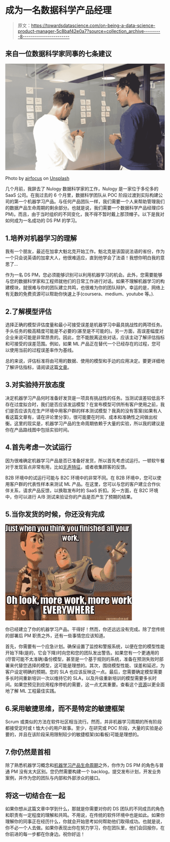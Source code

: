 # 成为一名数据科学产品经理

> 原文：<https://towardsdatascience.com/on-being-a-data-science-product-manager-5c8baf42e0a7?source=collection_archive---------8----------------------->

## 来自一位数据科学家同事的七条建议

![](img/dcb835ee1e8c9c9e30539587b89c5c15.png)

Photo by [airfocus](https://unsplash.com/@airfocus?utm_source=medium&utm_medium=referral) on [Unsplash](https://unsplash.com?utm_source=medium&utm_medium=referral)

几个月前，我辞去了 Nulogy 数据科学家的工作，Nulogy 是一家位于多伦多的 SaaS 公司。在我过去的 6 个月里，数据科学团队从 POC 阶段过渡到实际构建公司的第一个机器学习产品。与任何产品团队一样，我们需要一个人来帮助管理我们的数据产品生命周期的剩余部分。也就是说，我们需要一个数据科学产品经理(DS PM)。而且，由于当时组织的不同变化，我不得不暂时戴上那顶帽子。以下是我对如何成为一名成功的 DS PM 的学习。

## 1.培养对机器学习的理解

我有一个朋友，最近在加拿大魁北克开始工作。魁北克是该国说法语的省份，作为一个只会说英语的加拿大人，他很难适应，直到他学会了法语！我想你明白我的意思了…

作为一名 DS PM，您必须能够识别可以利用机器学习的机会。此外，您需要能够与您的数据科学家和工程师就他们的日常工作进行对话。如果不理解机器学习的构建模块，就很难与你的团队建立共鸣，也很难为你的团队辩护。幸运的是，网络上有无数的免费资源可以帮助你快速上手(coursera、medium、youtube 等。).

## 2.了解模型评估

选择正确的模型评估度量和最小可接受误差是机器学习中最具挑战性的两项任务。手头任务的极高精度可能是不必要的(甚至是不可能的)。另一方面，高误差幅度对企业来说可能是非常昂贵的。因此，您不能脱离这些对话，应该主动了解评估指标和可接受的误差范围。例如，如果 ML 产品正在替代一个已经存在的过程，您可以使用当前的过程误差率作为基线。

总的来说，评估标准将由可用的数据、使用的模型和手边的应用决定。要更详细地了解评估指标，请阅读这篇[文章](https://medium.com/usf-msds/choosing-the-right-metric-for-machine-learning-models-part-1-a99d7d7414e4)。

## 3.对实验持开放态度

决定机器学习产品何时准备好发货是一项具有挑战性的任务。当测试误差较低且不存在过度拟合时，我们是否应该发运模型？在宣布模型可供所有客户使用之前，我们是否应该先在生产环境中用客户群的样本测试模型？我真的没有答案(如果有人看这篇文章有，请在评论里分享)，很可能要在时间、成本和准确性之间做出权衡。这里的现实是，机器学习产品的生命周期依赖于大量的实验，所以我的建议是你在产品路线图中包括实验时间。

## 4.首先考虑一次试运行

因为很难确定机器学习产品是否已准备好发货，所以首先考虑试运行。一顿软午餐对于发现盲点非常有用，比如[无声特征](http://martin.zinkevich.org/rules_of_ml/rules_of_ml.pdf#page=8&zoom=100,0,476)，或者收集顾客的反馈。

B2B 环境中的试运行可能与 B2C 环境中的非常不同。在 B2B 环境中，您可以使用客户群的代表性样本来测试 ML 产品。在这里，您可以与您的客户建立合作伙伴关系，请求产品反馈，以换取发布时的 SaaS 折扣。另一方面，在 B2C 环境中，你可以进行 A/B 测试来验证你的产品是否产生了预期的结果。

## 5.当你发货的时候，你还没有完成

![](img/0231d42ede3f314122da38536d03edf1.png)

你已经建立了你的机器学习产品。干得好！然而，你还远远没有完成。除了您传统的部署后 PM 职责之外，还有一些事情您应该知道。

首先，你需要有一个应急计划。确保设置了监控和警报系统，以便在您的模型性能开始下降(是的，它会下降)时向您和您的团队发出警告。如果您有一个更通用的(尽管可能不太准确)备份模型，甚至是一个基于规则的系统，准备在预测失败时部署来代替您选择的模型，这可能是理想的。其次，围绕模型性能、误差和延迟，为客户设定明确的预期。您的 SLA 也应该反映这一点。最后，您需要确定模型需要多长时间重新培训一次以维持它的 SLA，以及升级重新培训的模型需要多长时间。如果您预见到应用程序停机的需要，这一点尤其重要。查看这个[资源](http://martin.zinkevich.org/rules_of_ml/rules_of_ml.pdf#page=8&zoom=100,0,476)以更全面地了解 ML 工程最佳实践。

## 6.采用敏捷思维，而不是特定的敏捷框架

Scrum 或类似的方法在软件社区相当流行。然而，并非机器学习周期的所有阶段都接受定时或 t 恤大小的用户故事。至少，在研究或 POC 阶段，大量的实验是必要的，并且在该阶段采用限制较少的敏捷框架(如看板)可能是理想的。

## 7.你仍然是首相

除了熟悉机器学习概念和[机器学习产品生命周期](https://resources.observepoint.com/blog/machine-learning-project-lifecycle)之外，你作为 DS PM 的角色与普通 PM 没有太大区别。您仍然需要构建一个 backlog，提交发布计划，开发业务案例，并作为您的团队与内部和外部涉众的接口。

## 将这一切结合在一起

如果你想从这篇文章中学到什么，那就是你需要对你的 DS 团队的不同成员的角色和职责有一定程度的理解和共鸣。不用说，在传统的软件环境中也是如此。如果你理解你的同事正在经历什么，你就会开始思考如何帮助他们取得成功。也就是说，你不必一个人去做。如果你表现出你在努力学习，你在团队里，他们会回报你，在你前进的每一步都在你身边。祝你好运！
